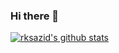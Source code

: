 ### Hi there 👋

[![rksazid's github stats](https://github-readme-stats.vercel.app/api?username=rksazid&count_private=true&show_icons=true)](https://github.com/anuraghazra/github-readme-stats)
<!--
**rksazid/rksazid** is a ✨ _special_ ✨ repository because its `README.md` (this file) appears on your GitHub profile.

Here are some ideas to get you started:

- 🔭 I’m currently working on ...
- 🌱 I’m currently learning ...
- 👯 I’m looking to collaborate on ...
- 🤔 I’m looking for help with ...
- 💬 Ask me about ...
- 📫 How to reach me: ...
- 😄 Pronouns: ...
- ⚡ Fun fact: ...
-->
